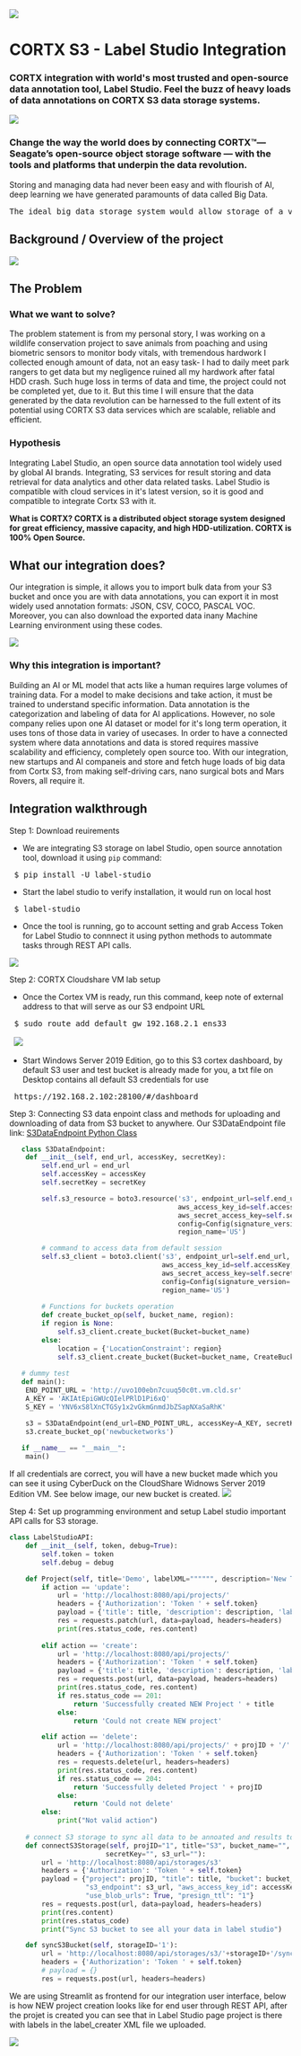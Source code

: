 <img src="https://github.com/Seagate/cortx/blob/main/doc/images/cortx-logo.png">

# CORTX S3 - Label Studio Integration

### CORTX integration with world's most trusted and open-source data annotation tool, Label Studio. Feel the buzz of heavy loads of data annotations on CORTX S3 data storage systems. 

<img src="https://github.com/vilaksh01/cortx/blob/main/doc/integrations/label-studioAPI/Images/Cortx.jpg">

### Change the way the world does by connecting CORTX™— Seagate’s open-source object storage software — with the tools and platforms that underpin the data revolution.

Storing and managing data had never been easy and with flourish of AI, deep learning we have generated paramounts of data called Big Data.

<pre>
The ideal big data storage system would allow storage of a virtually unlimited amount of data, cope both with high rates of random write and read access, flexibly and efficiently deal with a range of different data models, support both structured and unstructured data, and for privacy reasons, only work on encrypted data. Obviously, all these needs cannot be fully satisfied.
</pre>
 
## Background / Overview of the project
<img src="https://github.com/vilaksh01/cortx/blob/main/doc/integrations/label-studioAPI/Images/page3.jpg">

## The Problem

### What we want to solve?

The problem statement is from my personal story, I was working on a wildlife conservation project to save animals from poaching and using biometric sensors to monitor body vitals, with tremendous hardwork I collected enough amount of data, not an easy task- I had to daily meet park rangers to get data but my negligence ruined all my hardwork after fatal HDD crash. Such huge loss in terms of data and time, the project could not be completed yet, due to it. But this time I will ensure that the data generated by the data revolution can be harnessed to the full extent of its potential using CORTX S3 data services which are scalable, reliable and efficient.

### Hypothesis
Integrating Label Studio, an open source data annotation tool widely used by global AI brands. Integrating, S3 services for result storing and data retrieval for data analytics and other data related tasks. Label Studio is compatible with cloud services in it's latest version, so it is good and compatible to integrate Cortx S3 with it.

<b> What is CORTX? CORTX is a distributed object storage system designed for great efficiency, massive capacity, and high HDD-utilization. CORTX is 100% Open Source. </b>

## What our integration does?

Our integration is simple, it allows you to import bulk data from your S3 bucket and once you are with data annotations, you can export it in most widely used annotation formats: JSON, CSV, COCO, PASCAL VOC. Moreover, you can also download the exported data inany Machine Learning environment using these codes.

<img src="https://github.com/vilaksh01/cortx/blob/main/doc/integrations/label-studioAPI/Images/working.jpg">

### Why this integration is important?

Building an AI or ML model that acts like a human requires large volumes of training data. For a model to make decisions and take action, it must be trained to understand specific information. Data annotation is the categorization and labeling of data for AI applications. However, no sole company relies upon one AI dataset or model for it's long term operation, it uses tons of those data in variey of usecases. In order to have a connected system where data annotations and data is stored requires massive scalability and efficiency, completely open source too. With our integration, new startups and AI companeis and store and fetch huge loads of big data from Cortx S3, from making self-driving cars, nano surgical bots and Mars Rovers, all require it.

## Integration walkthrough

Step 1: Download reuirements
- We are integrating S3 storage on label Studio, open source annotation tool, download it using `pip` command:
<pre>
 $ pip install -U label-studio
</pre>
- Start the label studio to verify installation, it would run on local host
<pre>
 $ label-studio 
</pre>
- Once the tool is running, go to account setting and grab Access Token for Label Studio to connnect it using python methods to autommate tasks through REST API calls.

<img src="https://github.com/vilaksh01/cortx/blob/main/doc/integrations/label-studioAPI/Images/accessTokenLblImg.png">

Step 2: CORTX Cloudshare VM lab setup
- Once the Cortex VM is ready, run this command, keep note of external address to that will serve as our S3 endpoint URL
<pre>
 $ sudo route add default gw 192.168.2.1 ens33
 
 <img src="https://github.com/vilaksh01/cortx/blob/main/doc/integrations/label-studioAPI/Images/vmCortx.png">
</pre>
- Start Windows Server 2019 Edition, go to this S3 cortex dashboard, by default S3 user and test bucket is already made for you, a txt file on Desktop contains all default S3 credentials for use 
<pre>
 https://192.168.2.102:28100/#/dashboard
</pre>

Step 3: Connecting S3 data enpoint class and methods for uploading and downloading of data from S3 bucket to anywhere. Our S3DataEndpoint file link: <a href="https://github.com/vilaksh01/cortx/blob/main/doc/integrations/label-studioAPI/s3dataEndpoint.py">S3DataEndpoint Python Class</a> 
```python
   class S3DataEndpoint:
    def __init__(self, end_url, accessKey, secretKey):
        self.end_url = end_url
        self.accessKey = accessKey
        self.secretKey = secretKey

        self.s3_resource = boto3.resource('s3', endpoint_url=self.end_url,
                                          aws_access_key_id=self.accessKey,
                                          aws_secret_access_key=self.secretKey,
                                          config=Config(signature_version='s3v4'),
                                          region_name='US')

        # command to access data from default session
        self.s3_client = boto3.client('s3', endpoint_url=self.end_url,
                                      aws_access_key_id=self.accessKey,
                                      aws_secret_access_key=self.secretKey,
                                      config=Config(signature_version='s3v4'),
                                      region_name='US')
                                      
        # Functions for buckets operation
        def create_bucket_op(self, bucket_name, region):
        if region is None:
            self.s3_client.create_bucket(Bucket=bucket_name)
        else:
            location = {'LocationConstraint': region}
            self.s3_client.create_bucket(Bucket=bucket_name, CreateBucketConfiguration=location)
    
   # dummy test                                 
   def main():
    END_POINT_URL = 'http://uvo100ebn7cuuq50c0t.vm.cld.sr'
    A_KEY = 'AKIAtEpiGWUcQIelPRlD1Pi6xQ'
    S_KEY = 'YNV6xS8lXnCTGSy1x2vGkmGnmdJbZSapNXaSaRhK'

    s3 = S3DataEndpoint(end_url=END_POINT_URL, accessKey=A_KEY, secretKey=S_KEY)
    s3.create_bucket_op('newbucketworks')
    
   if __name__ == "__main__":
    main()
```
If all credentials are correct, you will have a new bucket made which you can see it using CyberDuck on the CloudShare Widnows Server 2019 Edition VM. See below image, our new bucket is created.
<img src="https://github.com/vilaksh01/cortx/blob/main/doc/integrations/label-studioAPI/Images/newBucketCreate.png">

Step 4: Set up programming environment and setup Label studio important API calls for S3 storage.
```python
class LabelStudioAPI:
    def __init__(self, token, debug=True):
        self.token = token
        self.debug = debug

    def Project(self, title='Demo', labelXML="""""", description='New Task', action='create', projID='1'):
        if action == 'update':
            url = 'http://localhost:8080/api/projects/'
            headers = {'Authorization': 'Token ' + self.token}
            payload = {'title': title, 'description': description, 'label_config': labelXML}
            res = requests.patch(url, data=payload, headers=headers)
            print(res.status_code, res.content)
            
        elif action == 'create':
            url = 'http://localhost:8080/api/projects/'
            headers = {'Authorization': 'Token ' + self.token}
            payload = {'title': title, 'description': description, 'label_config': labelXML}
            res = requests.post(url, data=payload, headers=headers)
            print(res.status_code, res.content)
            if res.status_code == 201:
                return 'Successfully created NEW Project ' + title
            else:
                return 'Could not create NEW project'

        elif action == 'delete':
            url = 'http://localhost:8080/api/projects/' + projID + '/'
            headers = {'Authorization': 'Token ' + self.token}
            res = requests.delete(url, headers=headers)
            print(res.status_code, res.content)
            if res.status_code == 204:
                return 'Successfully deleted Project ' + projID
            else:
                return 'Could not delete'
        else:
            print("Not valid action")
            
    # connect S3 storage to sync all data to be annoated and results to be stored
    def connectS3Storage(self, projID="1", title="S3", bucket_name="", region_name="US", accessKey="",
                        secretKey="", s3_url=""):
        url = 'http://localhost:8080/api/storages/s3'
        headers = {'Authorization': 'Token ' + self.token}
        payload = {"project": projID, "title": title, "bucket": bucket_name, "region_name": region_name,
                   "s3_endpoint": s3_url, "aws_access_key_id": accessKey, "aws_secret_access_key": secretKey,
                   "use_blob_urls": True, "presign_ttl": "1"}
        res = requests.post(url, data=payload, headers=headers)
        print(res.content)
        print(res.status_code)
        print("Sync S3 bucket to see all your data in label studio")

    def syncS3Bucket(self, storageID='1'):
        url = 'http://localhost:8080/api/storages/s3/'+storageID+'/sync'
        headers = {'Authorization': 'Token ' + self.token}
        # payload = {}
        res = requests.post(url, headers=headers)
```
We are using Streamlit as frontend for our integration user interface, below is how NEW project creation looks like for end user through REST API, after the projet is created you can see that in Label Studio page project is there with labels in the label_creater XML file we uploaded.

<img src="https://github.com/vilaksh01/cortx/blob/main/doc/integrations/label-studioAPI/Images/createProject.gif">



